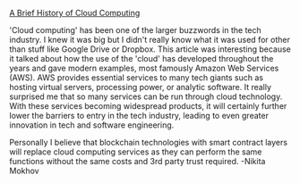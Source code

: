[A Brief History of Cloud Computing](https://medium.com/threat-intel/cloud-computing-e5e746b282f5)

'Cloud computing' has been one of the larger buzzwords in the tech industry. I knew it was big but I didn't really know what it was used for other than stuff like Google Drive or Dropbox. This article was interesting because it talked about how the use of the 'cloud' has developed throughout the years and gave modern examples, most famously Amazon Web Services (AWS). AWS provides essential services to many tech giants such as hosting virtual servers, processing power, or analytic software. It really surprised me that so many services can be run through cloud technology. With these services becoming widespread products, it will certainly further lower the barriers to entry in the tech industry, leading to even greater innovation in tech and software engineering.


Personally I believe that blockchain technologies with smart contract layers will replace cloud computing services as they can perform the same functions without the same costs and 3rd party trust required. -Nikita Mokhov 
